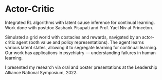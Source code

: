 # Actor-Critic
Integrated RL algorithms with latent cause inference for continual learning. Work done with postdoc Sashank Pisupati and Prof. Yael Niv at Princeton.

Simulated a grid world with obstacles and rewards, navigated by an actor-critic agent (both value and policy representations). The agent learns various latent states, allowing it to segregate learning for continual learning. Our work has applications in psychiatry — understanding failures in human learning.

I presented my research via oral and poster presentations at the Leadership Alliance National Symposium, 2022.
